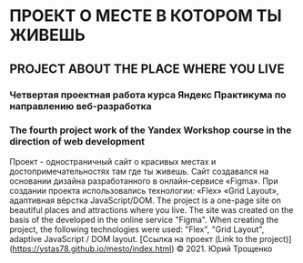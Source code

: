 # ПРОЕКТ О МЕСТЕ В КОТОРОМ ТЫ ЖИВЕШЬ
## PROJECT ABOUT THE PLACE WHERE YOU LIVE
### Четвертая проектная работа курса Яндекс Практикума по направлению веб-разработка
### The fourth project work of the Yandex Workshop course in the direction of web development
Проект - одностраничный сайт о красивых местах и достопримечательностях там где ты живешь. Сайт создавался на основании дизайна разработанного в онлайн-сервисе «Figma». При создании проекта использовались технологии: «Flex» «Grid Layout», адаптивная вёрстка JavaScript/DOM.
The project is a one-page site on beautiful places and attractions where you live. The site was created on the basis of the developed in the online service "Figma". When creating the project, the following technologies were used: "Flex", "Grid Layout", adaptive JavaScript / DOM layout.
[Ссылка на проект (Link to the project)] (https://ystas78.github.io/mesto/index.html)
&copy; 2021. Юрий Трощенко
